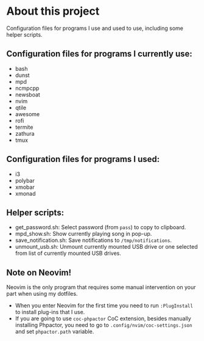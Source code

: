 # About this project

Configuration files for programs I use and used to use, including some helper scripts.

## Configuration files for programs I currently use:

- bash
- dunst
- mpd
- ncmpcpp
- newsboat
- nvim
- qtile
- awesome
- rofi
- termite
- zathura
- tmux

## Configuration files for programs I used:

- i3
- polybar
- xmobar
- xmonad

## Helper scripts:

- get_password.sh: Select password (from `pass`) to copy to clipboard.
- mpd_show.sh: Show currently playing song in pop-up.
- save_notification.sh: Save notifications to `/tmp/notifications`.
- unmount_usb.sh: Unmount currently mounted USB drive or one selected from list of currently mounted USB drives.

## Note on Neovim!

Neovim is the only program that requires some manual intervention on your part when using my dotfiles.

- When you enter Neovim for the first time you need to run `:PlugInstall` to install plug-ins that I use.
- If you are going to use `coc-phpactor` CoC extension, besides manually installing Phpactor, you need to go to `.config/nvim/coc-settings.json` and set `phpactor.path` variable.
